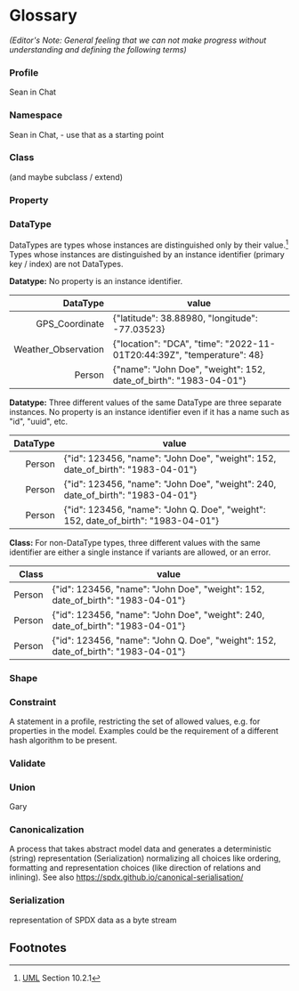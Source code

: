 # Glossary
*(Editor's Note: General feeling that we can not make progress without understanding and defining the following terms)*

### Profile
Sean in Chat

### Namespace
Sean in Chat,  - use that as a starting point 

### Class
(and maybe subclass / extend)

### Property

### DataType
DataTypes are types whose instances are distinguished only by their value.[^1]
Types whose instances are distinguished by an instance identifier (primary key / index) are not DataTypes.

**Datatype:** No property is an instance identifier.

|            DataType | value                                                                  |
|--------------------:|------------------------------------------------------------------------|
|      GPS_Coordinate | {"latitude": 38.88980, "longitude": -77.03523}                         |
| Weather_Observation | {"location": "DCA", "time": "2022-11-01T20:44:39Z", "temperature": 48} |
|              Person | {"name": "John Doe", "weight": 152, date_of_birth": "1983-04-01"}      |

**Datatype:** Three different values of the same DataType are three separate instances.
No property is an instance identifier even if it has a name such as "id", "uuid", etc.

| DataType | value                                                                              |
|---------:|------------------------------------------------------------------------------------|
|   Person | {"id": 123456, "name": "John Doe", "weight": 152, date_of_birth": "1983-04-01"}    |
|   Person | {"id": 123456, "name": "John Doe", "weight": 240, date_of_birth": "1983-04-01"}    |
|   Person | {"id": 123456, "name": "John Q. Doe", "weight": 152, date_of_birth": "1983-04-01"} |

**Class:** For non-DataType types, three different values with the same identifier are either
a single instance if variants are allowed, or an error.

|  Class | value                                                                              |
|-------:|------------------------------------------------------------------------------------|
| Person | {"id": 123456, "name": "John Doe", "weight": 152, date_of_birth": "1983-04-01"}    |
| Person | {"id": 123456, "name": "John Doe", "weight": 240, date_of_birth": "1983-04-01"}    |
| Person | {"id": 123456, "name": "John Q. Doe", "weight": 152, date_of_birth": "1983-04-01"} |

### Shape

### Constraint
A statement in a profile, restricting the set of allowed values, e.g. for properties in the model.
Examples could be the requirement of a different hash algorithm to be present.

### Validate

### Union
Gary

### Canonicalization
A process that takes abstract model data and generates a deterministic (string) representation (Serialization)
normalizing all choices like ordering, formatting and representation choices (like direction of relations and inlining).
See also https://spdx.github.io/canonical-serialisation/

### Serialization
representation of SPDX data as a byte stream

## Footnotes
[^1]:
    [UML](https://www.omg.org/spec/UML/2.5.1/PDF) Section 10.2.1
